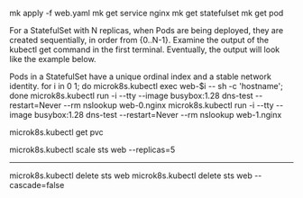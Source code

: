 mk apply -f web.yaml
 mk get service nginx
 mk get statefulset
 mk get pod

For a StatefulSet with N replicas, when Pods are being deployed, they are created sequentially, in order from {0..N-1}. Examine the output of the kubectl get command in the first terminal. Eventually, the output will look like the example below.

Pods in a StatefulSet have a unique ordinal index and a stable network identity.
for i in 0 1; do microk8s.kubectl exec web-$i -- sh -c 'hostname'; done
microk8s.kubectl run -i --tty --image busybox:1.28 dns-test --restart=Never --rm  nslookup web-0.nginx
microk8s.kubectl run -i --tty --image busybox:1.28 dns-test --restart=Never --rm  nslookup web-1.nginx

microk8s.kubectl get pvc

microk8s.kubectl scale sts web --replicas=5

--- 
microk8s.kubectl delete sts web
microk8s.kubectl delete sts web --cascade=false
